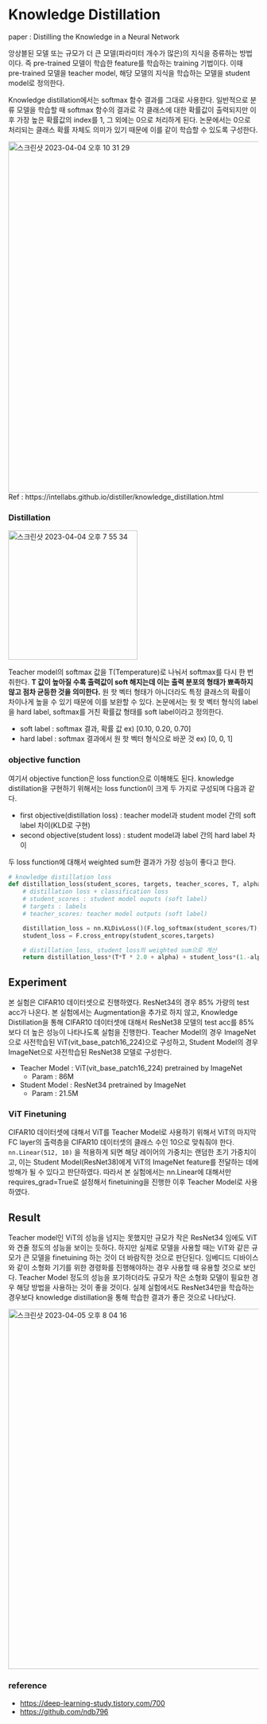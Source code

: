 # Knowledge Distillation

paper : Distilling the Knowledge in a Neural Network

앙상블된 모델 또는 규모가 더 큰 모델(파라미터 개수가 많은)의 지식을 증류하는 방법이다. 즉 pre-trained 모델이 학습한 feature를 학습하는 training 기법이다. 이때 pre-trained 모델을 teacher model, 해당 모델의 지식을 학습하는 모델을 student model로 정의한다.

Knowledge distillation에서는 softmax 함수 결과를 그대로 사용한다. 일반적으로 분류 모델을 학습할 때 softmax 함수의 결과로 각 클래스에 대한 확률값이 출력되지만 이후 가장 높은 확률값의 index를 1, 그 외에는 0으로 처리하게 된다. 논문에서는 0으로 처리되는 클래스 확률 자체도 의미가 있기 때문에 이를 같이 학습할 수 있도록 구성한다.

<img width="706" alt="스크린샷 2023-04-04 오후 10 31 29" src="https://user-images.githubusercontent.com/126544082/229809213-c77638d6-ea0c-4d18-843c-68108a7ca277.png">
Ref : https://intellabs.github.io/distiller/knowledge_distillation.html

### Distillation

<img width="260" alt="스크린샷 2023-04-04 오후 7 55 34" src="https://user-images.githubusercontent.com/126544082/229809231-0b8506de-004f-4467-8c86-be0229f4ea61.png">

Teacher model의 softmax 값을 T(Temperature)로 나눠서 softmax를 다시 한 번 취한다. **T 값이 높아질 수록 출력값이 soft 해지는데 이는 출력 분포의 형태가 뾰족하지 않고 점차 균등한 것을 의미한다.** 원 핫 벡터 형태가 아니더라도 특정 클래스의 확률이 차이나게 높을 수 있기 때문에 이를 보완할 수 있다. 논문에서는 웟 핫 벡터 형식의 label을 hard label, softmax를 거친 확률값 형태를 soft label이라고 정의한다.
* soft label : softmax 결과, 확률 값 ex) [0.10, 0.20, 0.70]
* hard label : softmax 결과에서 원 핫 벡터 형식으로 바꾼 것 ex) [0, 0, 1]

### objective function

여기서 objective function은 loss function으로 이해해도 된다. knowledge distillation을 구현하기 위해서는 loss function이 크게 두 가지로 구성되며 다음과 같다.

* first objective(distillation loss) : teacher model과 student model 간의 soft label 차이(KLD로 구현) 
* second objective(student loss) : student model과 label 간의 hard label 차이

두 loss function에 대해서 weighted sum한 결과가 가장 성능이 좋다고 한다. 

```python
# knowledge distillation loss
def distillation_loss(student_scores, targets, teacher_scores, T, alpha):
    # distillation loss + classification loss
    # student_scores : student model ouputs (soft label) 
    # targets : labels
    # teacher_scores: teacher model outputs (soft label)

    distillation_loss = nn.KLDivLoss()(F.log_softmax(student_scores/T), F.softmax(teacher_scores/T))  
    student_loss = F.cross_entropy(student_scores,targets) 

    # distillation_loss, student_loss의 weighted sum으로 계산
    return distillation_loss*(T*T * 2.0 + alpha) + student_loss*(1.-alpha)
```

## Experiment
본 실험은 CIFAR10 데이터셋으로 진행하였다. ResNet34의 경우 85% 가량의 test acc가 나온다. 본 실험에서는 Augmentation을 추가로 하지 않고, Knowledge Distillation을 통해 CIFAR10 데이터셋에 대해서 ResNet38 모델의 test acc를 85%보다 더 높은 성능이 나타나도록 실험을 진행한다. Teacher Model의 경우 ImageNet으로 사전학습된 ViT(vit_base_patch16_224)으로 구성하고, Student Model의 경우 ImageNet으로 사전학습된 ResNet38 모델로 구성한다. 

- Teacher Model : ViT(vit_base_patch16_224) pretrained by ImageNet 
    - Param : 86M
- Student Model : ResNet34 pretrained by ImageNet
    - Param : 21.5M

### ViT Finetuning

CIFAR10 데이터셋에 대해서 ViT를 Teacher Model로 사용하기 위해서 ViT의 마지막 FC layer의 출력층을 CIFAR10 데이터셋의 클래스 수인 10으로 맞춰줘야 한다.  `nn.Linear(512, 10)` 을 적용하게 되면 해당 레이어의 가중치는 랜덤한 초기 가중치이고, 이는 Student Model(ResNet38)에게 ViT의 ImageNet feature를 전달하는 데에 방해가 될 수 있다고 판단하였다. 따라서 본 실험에서는 nn.Linear에 대해서만 requires_grad=True로 설정해서 finetuining을 진행한 이후 Teacher Model로 사용하였다.

## Result
Teacher model인 ViT의 성능을 넘지는 못했지만 규모가 작은 ResNet34 임에도 ViT와 견줄 정도의 성능을 보이는 듯하다. 하지만 실제로 모델을 사용할 때는 ViT와 같은 규모가 큰 모델을 finetuining 하는 것이 더 바람직한 것으로 판단된다. 임베디드 디바이스와 같이 소형화 기기를 위한 경령화를 진행해야하는 경우 사용할 때 유용할 것으로 보인다. Teacher Model 정도의 성능을 포기하더라도 규모가 작은 소형화 모델이 필요한 경우 해당 방법을 사용하는 것이 좋을 것이다. 실제 실험에서도 ResNet34만을 학습하는 경우보다 knowledge distillation을 통해 학습한 결과가 좋은 것으로 나타났다. 

<img width="724" alt="스크린샷 2023-04-05 오후 8 04 16" src="https://user-images.githubusercontent.com/126544082/230062575-9faadbab-77fb-4374-8c78-f258a411118d.png">

### reference
* https://deep-learning-study.tistory.com/700
* https://github.com/ndb796
